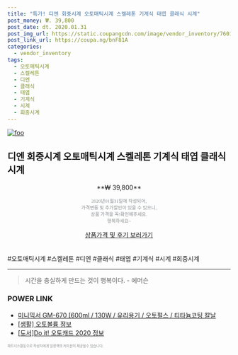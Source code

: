 ```yaml
--- 
title: "특가! 디엔 회중시계 오토매틱시계 스켈레톤 기계식 태엽 클래식 시계" 
post_money: ₩. 39,800 
post_date: dt. 2020.01.31 
post_img_url: https://static.coupangcdn.com/image/vendor_inventory/7601/0a4c4809ffc944571ad24ce405287182f4c418b4b3783725a37f1dee104c.jpg 
post_link_url: https://coupa.ng/bnF81A 
categories: 
  - vendor_inventory 
tags: 
  - 오토매틱시계 
  - 스켈레톤 
  - 디엔 
  - 클래식 
  - 태엽 
  - 기계식 
  - 시계 
  - 회중시계 
--- 
```

[![foo](https://static.coupangcdn.com/image/vendor_inventory/7601/0a4c4809ffc944571ad24ce405287182f4c418b4b3783725a37f1dee104c.jpg)](https://coupa.ng/bnF81A) 

## 디엔 회중시계 오토매틱시계 스켈레톤 기계식 태엽 클래식 시계 
<p style="text-align: center;">**₩ 39,800**</p> 
<p style="text-align: center;"><span style="color: #898c8f; font-family: Georgia,Times,serif; font-size: 0.75em;">2020년01월31일에 작성되어, <br>가격변동 및 추가할인이 있을 수 있으니,<br> 상품 가격을 꼭!확인해주세요.<br>행복하세요~</span> 
</p>	 
<div markdown="0" style="text-align: center;"><a href="https://coupa.ng/bnF81A" class="btn btn--success">상품가격 및 후기 보러가기</a></div> 
<br><br> 
  #오토매틱시계 #스켈레톤 #디엔 #클래식 #태엽 #기계식 #시계 #회중시계 
<hr> 

> 시간을 충실하게 만드는 것이 행복이다. - 에머슨 


### POWER LINK

* <a href="https://blog.naver.com/santokki14/221782105281" target="_blank">미니믹서 GM-670 [600ml / 130W / 유리용기 / 오토펄스 / 티타늄코팅 칼날</a>
* <a href="https://blog.naver.com/fasyy4321/221769725373" target="_blank"> [생활] 오토볼륨 정보 </a>
* <a href="https://blog.naver.com/santokki14/221770258840" target="_blank">[도서]Do it! 오토캐드 2020 정보</a>

<span style="color: #898c8f; font-family: Georgia,Times,serif; font-size: 0.55em;">파트너스활동으로 작성자에게 일정액의 커미션이 제공될수 있습니다.</span> 
